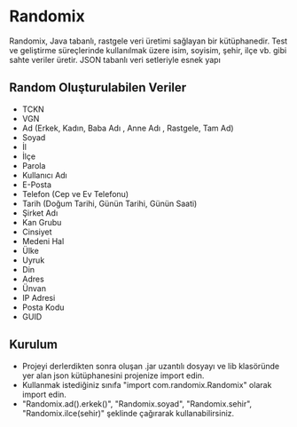﻿# Randomix

Randomix, Java tabanlı, rastgele veri üretimi sağlayan bir kütüphanedir. 
Test ve geliştirme süreçlerinde kullanılmak üzere isim, soyisim, şehir, ilçe vb. gibi sahte veriler üretir.
JSON tabanlı veri setleriyle esnek yapı


## Random Oluşturulabilen Veriler
- TCKN
- VGN
- Ad (Erkek, Kadın, Baba Adı , Anne Adı , Rastgele, Tam Ad)
- Soyad
- İl
- İlçe
- Parola
- Kullanıcı Adı
- E-Posta
- Telefon (Cep ve Ev Telefonu)
- Tarih (Doğum Tarihi, Günün Tarihi, Günün Saati)
- Şirket Adı
- Kan Grubu
- Cinsiyet
- Medeni Hal
- Ülke
- Uyruk
- Din
- Adres
- Ünvan
- IP Adresi
- Posta Kodu
- GUID

## Kurulum

- Projeyi derlerdikten sonra oluşan .jar uzantılı dosyayı ve lib klasöründe yer alan json kütüphanesini projenize import edin.
- Kullanmak istediğiniz sınıfa "import com.randomix.Randomix" olarak import edin.
- "Randomix.ad().erkek()", "Randomix.soyad", "Randomix.sehir", "Randomix.ilce(sehir)" şeklinde çağırarak kullanabilirsiniz.

